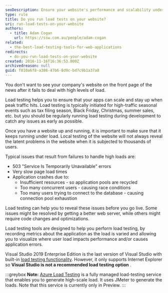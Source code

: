 ```yaml
---
seoDescription: Ensure your website's performance and scalability under high loads with load testing, avoiding errors and downtime.
type: rule
title: Do you run load tests on your website?
uri: run-load-tests-on-your-website
authors:
  - title: Adam Cogan
    url: https://ssw.com.au/people/adam-cogan
related:
  - the-best-load-testing-tools-for-web-applications
redirects:
  - do-you-run-load-tests-on-your-website
created: 2016-11-16T16:36:53.000Z
archivedreason: null
guid: f010a6f8-a386-47b6-8d9c-bd7c9b1a37a8
---
```


You don't want to see your company's website on the front page of the news after it fails to deal with high levels of load.

Load testing helps you to ensure that your apps can scale and stay up when peak traffic hits. Load testing is typically initiated for high-traffic seasonal events such as tax filing season, Black Friday, Christmas, summer sales, etc. but you should be regularly running load testing during development to catch any issues as early as possible.

<!--endintro-->

Once you have a website up and running, it is important to make sure that it keeps running under load. Local testing of the website will not always reveal the latent problems in the website when it is subjected to thousands of users.

Typical issues that result from failures to handle high loads are:

- 503 "Service Is Temporarily Unavailable" errors
- Very slow page load times
- Application crashes due to:
  - Insufficient resources - so application pools are recycled
  - Too many concurrent users - causing race conditions
  - Too many users trying to connect to the database - causing connection pool exhaustion

Load testing can help you to reveal these issues before you go live. Some issues might be resolved by getting a better web server, while others might require code changes and optimizations.

Load testing tools are designed to help you perform load testing, by recording metrics about the application as the load is varied and allowing you to visualize where user load impacts performance and/or causes application errors.

Visual Studio 2019 Enterprise Edition is the last version of Visual Studio with built-in [load testing functionality](https://docs.microsoft.com/en-us/visualstudio/test/walkthrough-create-and-run-a-load-test?view=vs-2022&WT.mc_id=DT-MVP-33518). However, it only supports Internet Explorer so **Visual Studio is not a recommended load testing option** .

:::greybox
**Note:** [Azure Load Testing](https://docs.microsoft.com/en-us/azure/load-testing/overview-what-is-azure-load-testing?WT.mc_id=AZ-MVP-33518) is a fully managed load-testing service that enables you to generate high-scale load. It uses JMeter to generate the loads. Note that this service is currently only in Preview.
:::
